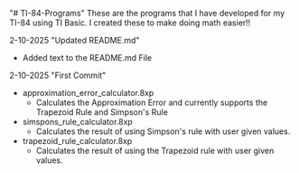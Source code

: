 "# TI-84-Programs" 
These are the programs that I have developed for my TI-84 using TI Basic.
I created these to make doing math easier!!

2-10-2025 "Updated README.md"
- Added text to the README.md File

2-10-2025 "First Commit"
- approximation_error_calculator.8xp
    - Calculates the Approximation Error and currently supports the Trapezoid Rule and Simpson's Rule
- simspons_rule_calculator.8xp
    - Calculates the result of using Simpson's rule with user given values.
- trapezoid_rule_calculator.8xp
    - Calculates the result of using the Trapezoid rule with user given values.